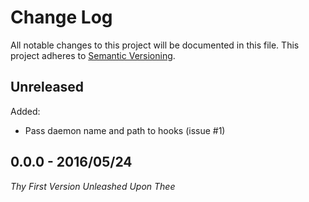 # Change Log

All notable changes to this project will be documented in this file.
This project adheres to [Semantic Versioning](http://semver.org/).


## Unreleased

Added:

* Pass daemon name and path to hooks (issue #1)


## 0.0.0 - 2016/05/24

*Thy First Version Unleashed Upon Thee*
